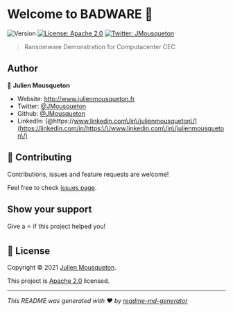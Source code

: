 # Welcome to BADWARE 👋
![Version](https://img.shields.io/badge/version-2.2-blue.svg?cacheSeconds=2592000)
[![License: Apache 2.0](https://img.shields.io/badge/License-Apache%202.0-yellow.svg)](https://github.com/JMousqueton/Badware/blob/main/LICENSE)
[![Twitter: JMousqueton](https://img.shields.io/twitter/follow/JMousqueton.svg?style=social)](https://twitter.com/JMousqueton)

> Ransomware Demonstration for Computacenter CEC 

## Author

👤 **Julien Mousqueton**

* Website: http://www.julienmousqueton.fr
* Twitter: [@JMousqueton](https://twitter.com/JMousqueton)
* Github: [@JMousqueton](https://github.com/JMousqueton)
* LinkedIn: [@https:\/\/www.linkedin.com\/in\/julienmousqueton\/](https://linkedin.com/in/https:\/\/www.linkedin.com\/in\/julienmousqueton\/)

## 🤝 Contributing

Contributions, issues and feature requests are welcome!

Feel free to check [issues page](https://github.com/JMousqueton/Badware/issues). 

## Show your support

Give a ⭐️ if this project helped you!


## 📝 License

Copyright © 2021 [Julien Mousqueton](https://github.com/JMousqueton).

This project is [Apache 2.0](https://github.com/JMousqueton/Badware/blob/main/LICENSE) licensed.

***
_This README was generated with ❤️ by [readme-md-generator](https://github.com/kefranabg/readme-md-generator)_
